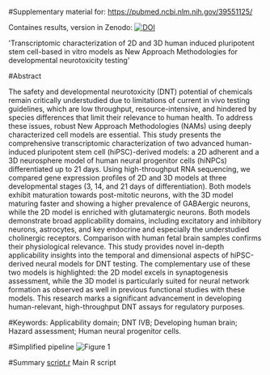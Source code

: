 #Supplementary material for: https://pubmed.ncbi.nlm.nih.gov/39551125/

Containes results, version in Zenodo:
[![DOI](https://zenodo.org/badge/DOI/10.5281/zenodo.11397464.svg)](https://zenodo.org/records/11397464)

'Transcriptomic characterization of 2D and 3D human induced pluripotent stem cell-based in vitro models as New Approach Methodologies for developmental neurotoxicity testing' 

#Abstract

The safety and developmental neurotoxicity (DNT) potential of chemicals remain critically understudied due to limitations of current in vivo testing guidelines, which are low throughput, resource-intensive, and hindered by species differences that limit their relevance to human health. To address these issues, robust New Approach Methodologies (NAMs) using deeply characterized cell models are essential. This study presents the comprehensive transcriptomic characterization of two advanced human-induced pluripotent stem cell (hiPSC)-derived models: a 2D adherent and a 3D neurosphere model of human neural progenitor cells (hiNPCs) differentiated up to 21 days. Using high-throughput RNA sequencing, we compared gene expression profiles of 2D and 3D models at three developmental stages (3, 14, and 21 days of differentiation). Both models exhibit maturation towards post-mitotic neurons, with the 3D model maturing faster and showing a higher prevalence of GABAergic neurons, while the 2D model is enriched with glutamatergic neurons. Both models demonstrate broad applicability domains, including excitatory and inhibitory neurons, astrocytes, and key endocrine and especially the understudied cholinergic receptors. Comparison with human fetal brain samples confirms their physiological relevance. This study provides novel in-depth applicability insights into the temporal and dimensional aspects of hiPSC-derived neural models for DNT testing. The complementary use of these two models is highlighted: the 2D model excels in synaptogenesis assessment, while the 3D model is particularly suited for neural network formation as observed as well in previous functional studies with these models. This research marks a significant advancement in developing human-relevant, high-throughput DNT assays for regulatory purposes.

#Keywords: 
Applicability domain; DNT IVB; Developing human brain; Hazard assessment; Human neural progenitor cells.

#Simplified pipeline
![Figure 1](https://github.com/bazyliszek/2D_vs_3D_2024.jpg)

#Summary
[script.r](https://github.com/bazyliszek/2D_vs_3D_2024/script.r) Main R script  




